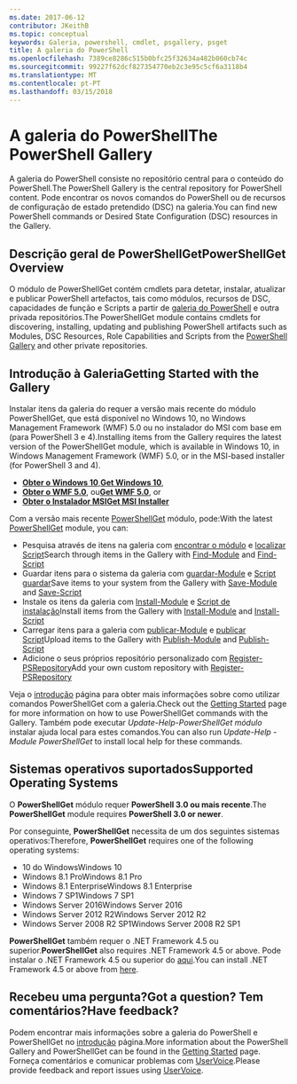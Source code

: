 ```yaml
---
ms.date: 2017-06-12
contributor: JKeithB
ms.topic: conceptual
keywords: Galeria, powershell, cmdlet, psgallery, psget
title: A galeria do PowerShell
ms.openlocfilehash: 7389ce8286c515b0bfc25f32634a482b060cb74c
ms.sourcegitcommit: 99227f62dcf827354770eb2c3e95c5cf6a3118b4
ms.translationtype: MT
ms.contentlocale: pt-PT
ms.lasthandoff: 03/15/2018
---
```

# <a name="the-powershell-gallery"></a><span data-ttu-id="72ab9-103">A galeria do PowerShell</span><span class="sxs-lookup"><span data-stu-id="72ab9-103">The PowerShell Gallery</span></span>

<span data-ttu-id="72ab9-104">A galeria do PowerShell consiste no repositório central para o conteúdo do PowerShell.</span><span class="sxs-lookup"><span data-stu-id="72ab9-104">The PowerShell Gallery is the central repository for PowerShell content.</span></span> <span data-ttu-id="72ab9-105">Pode encontrar os novos comandos do PowerShell ou de recursos de configuração de estado pretendido (DSC) na galeria.</span><span class="sxs-lookup"><span data-stu-id="72ab9-105">You can find new PowerShell commands or Desired State Configuration (DSC) resources in the Gallery.</span></span>

## <a name="powershellget-overview"></a><span data-ttu-id="72ab9-106">Descrição geral de PowerShellGet</span><span class="sxs-lookup"><span data-stu-id="72ab9-106">PowerShellGet Overview</span></span>

<span data-ttu-id="72ab9-107">O módulo de PowerShellGet contém cmdlets para detetar, instalar, atualizar e publicar PowerShell artefactos, tais como módulos, recursos de DSC, capacidades de função e Scripts a partir de [galeria do PowerShell](https://www.PowerShellGallery.com) e outra privada repositórios.</span><span class="sxs-lookup"><span data-stu-id="72ab9-107">The PowerShellGet module contains cmdlets for discovering, installing, updating and publishing PowerShell artifacts such as Modules, DSC Resources, Role Capabilities and Scripts from the [PowerShell Gallery](https://www.PowerShellGallery.com) and other private repositories.</span></span>

## <a name="getting-started-with-the-gallery"></a><span data-ttu-id="72ab9-108">Introdução à Galeria</span><span class="sxs-lookup"><span data-stu-id="72ab9-108">Getting Started with the Gallery</span></span>

<span data-ttu-id="72ab9-109">Instalar itens da galeria do requer a versão mais recente do módulo PowerShellGet, que está disponível no Windows 10, no Windows Management Framework (WMF) 5.0 ou no instalador do MSI com base em (para PowerShell 3 e 4).</span><span class="sxs-lookup"><span data-stu-id="72ab9-109">Installing items from the Gallery requires the latest version of the PowerShellGet module, which is available in Windows 10, in Windows Management Framework (WMF) 5.0, or in the MSI-based installer (for PowerShell 3 and 4).</span></span>

- <span data-ttu-id="72ab9-110">[**Obter o Windows 10**](http://go.microsoft.com/fwlink/?LinkID=624830&clcid=0x409),</span><span class="sxs-lookup"><span data-stu-id="72ab9-110">[**Get Windows 10**](http://go.microsoft.com/fwlink/?LinkID=624830&clcid=0x409),</span></span>
- <span data-ttu-id="72ab9-111">[**Obter o WMF 5.0**](http://go.microsoft.com/fwlink/?LinkId=398175), ou</span><span class="sxs-lookup"><span data-stu-id="72ab9-111">[**Get WMF 5.0**](http://go.microsoft.com/fwlink/?LinkId=398175), or</span></span>
- [<span data-ttu-id="72ab9-112">**Obter o Instalador MSI**</span><span class="sxs-lookup"><span data-stu-id="72ab9-112">**Get MSI Installer**</span></span>](http://go.microsoft.com/fwlink/?LinkID=746217&clcid=0x409)

<span data-ttu-id="72ab9-113">Com a versão mais recente [PowerShellGet](http://go.microsoft.com/fwlink/?LinkID=760387&clcid=0x409) módulo, pode:</span><span class="sxs-lookup"><span data-stu-id="72ab9-113">With the latest [PowerShellGet](http://go.microsoft.com/fwlink/?LinkID=760387&clcid=0x409) module, you can:</span></span>

-   <span data-ttu-id="72ab9-114">Pesquisa através de itens na galeria com [encontrar o módulo](https://go.microsoft.com/fwlink/?LinkId=821658) e [localizar Script](https://go.microsoft.com/fwlink/?LinkId=822322)</span><span class="sxs-lookup"><span data-stu-id="72ab9-114">Search through items in the Gallery with [Find-Module](https://go.microsoft.com/fwlink/?LinkId=821658) and [Find-Script](https://go.microsoft.com/fwlink/?LinkId=822322)</span></span>
-   <span data-ttu-id="72ab9-115">Guardar itens para o sistema da galeria com [guardar-Module](https://go.microsoft.com/fwlink/?LinkId=821669) e [Script guardar](https://go.microsoft.com/fwlink/?LinkId=822334)</span><span class="sxs-lookup"><span data-stu-id="72ab9-115">Save items to your system from the Gallery with [Save-Module](https://go.microsoft.com/fwlink/?LinkId=821669) and [Save-Script](https://go.microsoft.com/fwlink/?LinkId=822334)</span></span>
-   <span data-ttu-id="72ab9-116">Instale os itens da galeria com [Install-Module](https://go.microsoft.com/fwlink/?LinkId=821663) e [Script de instalação](https://go.microsoft.com/fwlink/?LinkId=822327)</span><span class="sxs-lookup"><span data-stu-id="72ab9-116">Install items from the Gallery with [Install-Module](https://go.microsoft.com/fwlink/?LinkId=821663) and [Install-Script](https://go.microsoft.com/fwlink/?LinkId=822327)</span></span>
-   <span data-ttu-id="72ab9-117">Carregar itens para a galeria com [publicar-Module](https://go.microsoft.com/fwlink/?LinkId=821666) e [publicar Script](https://go.microsoft.com/fwlink/?LinkId=822331)</span><span class="sxs-lookup"><span data-stu-id="72ab9-117">Upload items to the Gallery with [Publish-Module](https://go.microsoft.com/fwlink/?LinkId=821666) and [Publish-Script](https://go.microsoft.com/fwlink/?LinkId=822331)</span></span>
-   <span data-ttu-id="72ab9-118">Adicione o seus próprios repositório personalizado com [Register-PSRepository](https://go.microsoft.com/fwlink/?LinkId=821668)</span><span class="sxs-lookup"><span data-stu-id="72ab9-118">Add your own custom repository with [Register-PSRepository](https://go.microsoft.com/fwlink/?LinkId=821668)</span></span>

<span data-ttu-id="72ab9-119">Veja o [introdução](psgallery/psgallery_gettingstarted.md) página para obter mais informações sobre como utilizar comandos PowerShellGet com a galeria.</span><span class="sxs-lookup"><span data-stu-id="72ab9-119">Check out the [Getting Started](psgallery/psgallery_gettingstarted.md) page for more information on how to use PowerShellGet commands with the Gallery.</span></span> <span data-ttu-id="72ab9-120">Também pode executar *Update-Help-PowerShellGet módulo* instalar ajuda local para estes comandos.</span><span class="sxs-lookup"><span data-stu-id="72ab9-120">You can also run *Update-Help -Module PowerShellGet* to install local help for these commands.</span></span>

## <a name="supported-operating-systems"></a><span data-ttu-id="72ab9-121">Sistemas operativos suportados</span><span class="sxs-lookup"><span data-stu-id="72ab9-121">Supported Operating Systems</span></span>

<span data-ttu-id="72ab9-122">O **PowerShellGet** módulo requer **PowerShell 3.0 ou mais recente**.</span><span class="sxs-lookup"><span data-stu-id="72ab9-122">The **PowerShellGet** module requires **PowerShell 3.0 or newer**.</span></span>

<span data-ttu-id="72ab9-123">Por conseguinte, **PowerShellGet** necessita de um dos seguintes sistemas operativos:</span><span class="sxs-lookup"><span data-stu-id="72ab9-123">Therefore, **PowerShellGet** requires one of the following operating systems:</span></span>

- <span data-ttu-id="72ab9-124">10 do Windows</span><span class="sxs-lookup"><span data-stu-id="72ab9-124">Windows 10</span></span>
- <span data-ttu-id="72ab9-125">Windows 8.1 Pro</span><span class="sxs-lookup"><span data-stu-id="72ab9-125">Windows 8.1 Pro</span></span>
- <span data-ttu-id="72ab9-126">Windows 8.1 Enterprise</span><span class="sxs-lookup"><span data-stu-id="72ab9-126">Windows 8.1 Enterprise</span></span>
- <span data-ttu-id="72ab9-127">Windows 7 SP1</span><span class="sxs-lookup"><span data-stu-id="72ab9-127">Windows 7 SP1</span></span>
- <span data-ttu-id="72ab9-128">Windows Server 2016</span><span class="sxs-lookup"><span data-stu-id="72ab9-128">Windows Server 2016</span></span>
- <span data-ttu-id="72ab9-129">Windows Server 2012 R2</span><span class="sxs-lookup"><span data-stu-id="72ab9-129">Windows Server 2012 R2</span></span>
- <span data-ttu-id="72ab9-130">Windows Server 2008 R2 SP1</span><span class="sxs-lookup"><span data-stu-id="72ab9-130">Windows Server 2008 R2 SP1</span></span>

<span data-ttu-id="72ab9-131">**PowerShellGet** também requer o .NET Framework 4.5 ou superior.</span><span class="sxs-lookup"><span data-stu-id="72ab9-131">**PowerShellGet** also  requires .NET Framework 4.5 or above.</span></span> <span data-ttu-id="72ab9-132">Pode instalar o .NET Framework 4.5 ou superior do [aqui](https://msdn.microsoft.com/library/5a4x27ek.aspx).</span><span class="sxs-lookup"><span data-stu-id="72ab9-132">You can install .NET Framework 4.5 or above from [here](https://msdn.microsoft.com/library/5a4x27ek.aspx).</span></span>


## <a name="got-a-question-have-feedback"></a><span data-ttu-id="72ab9-133">Recebeu uma pergunta?</span><span class="sxs-lookup"><span data-stu-id="72ab9-133">Got a question?</span></span> <span data-ttu-id="72ab9-134">Tem comentários?</span><span class="sxs-lookup"><span data-stu-id="72ab9-134">Have feedback?</span></span>

<span data-ttu-id="72ab9-135">Podem encontrar mais informações sobre a galeria do PowerShell e PowerShellGet no [introdução](psgallery/psgallery_gettingstarted.md) página.</span><span class="sxs-lookup"><span data-stu-id="72ab9-135">More information about the PowerShell Gallery and PowerShellGet can be found in the [Getting Started](psgallery/psgallery_gettingstarted.md) page.</span></span> <span data-ttu-id="72ab9-136">Forneça comentários e comunicar problemas com [UserVoice](http://windowsserver.uservoice.com/forums/301869-powershell).</span><span class="sxs-lookup"><span data-stu-id="72ab9-136">Please provide feedback and report issues using [UserVoice](http://windowsserver.uservoice.com/forums/301869-powershell).</span></span>


